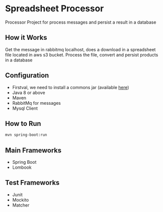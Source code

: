 # Spreadsheet Processor
Processor Project for process messages and persist a result in a database

## How it Works 
Get the message in rabbitmq localhost, does a download in a spreadsheet file located in aws s3 bucket.
Process the file, convert and persist products in a database

## Configuration
* Firstval, we need to install a commons jar (available [here](https://github.com/leonardodosanjossantos/spreadsheet-commons))
* Java 8 or above
* Maven
* RabbitMq for messages
* Mysql Client

## How to Run
```bash
mvn spring-boot:run
```

## Main Frameworks

* Spring Boot
* Lombook

## Test Frameworks 

* Junit
* Mockito
* Matcher
